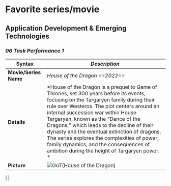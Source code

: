 # **Favorite series/movie**
## Application Development & Emerging Technologies
### *06 Task Performance 1*

| **Syntax** | *Description* |
| ----------- | ----------- |
| **Movie/Series Name** | *House of the Dragon ==2022==* |
| **Details** | *House of the Dragon is a prequel to Game of Thrones, set 300 years before its events, focusing on the Targaryen family during their rule over Westeros. The plot centers around an internal succession war within House Targaryen, known as the "Dance of the Dragons," which leads to the decline of their dynasty and the eventual extinction of dragons. The series explores the complexities of power, family dynamics, and the consequences of ambition during the height of Targaryen power. *|
| **Picture** | ![GoT(House of the Dragon)](https://github.com/user-attachments/assets/50760c81-042a-408d-8074-48ed90b9ecaf)
|
 |


